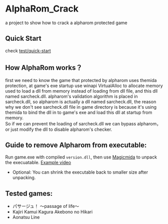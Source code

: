 # AlphaRom_Crack
a project to show how to crack a alpharom protected game

## Quick Start
check [test/quick-start](https://github.com/Dir-A/AlphaRom_Crack/tree/main/test/quick-start)

## How AlphaRom works？
first we need to know the game that protected by alpharom uses themida protection, at game's exe startup use winapi VirtualAlloc to allocate memory used to load a dll from memory instead of loading from dll file, and this dll named sarcheck.dll. alpharom's validation algorithm is placed in sarcheck.dll, so alpharom is actually a dll named sarcheck.dll, the reason why we don't see sarcheck.dll file in game directory is because it's using themida to bind the dll in to game's exe and load this dll at startup from memory.  
So if we can prevent the loading of sarcheck.dll we can bypass alpharom，or just modify the dll to disable alpharom's checker.
 
## Guide to remove Alpharom from executable:
Run game.exe with compiled `version.dll`, then use [Magicmida](https://github.com/Hendi48/Magicmida) to unpack the execuatable.
[Example video](https://mega.nz/file/euwWFLpZ#N_3AtnjEzjuPy3hhaLHr-Xg7B0FvHBoNWsatX1lz7_k)
+ Optional: You can shrink the executable back to smaller size after unpacking.

## Tested games:
+ パサージュ！ ～passage of life～
+ Kajiri Kamui Kagura Akebono no Hikari
+ Aonatsu Line
